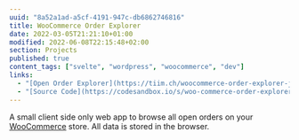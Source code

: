 ```yaml
---
uuid: "8a52a1ad-a5cf-4191-947c-db6862746816"
title: WooCommerce Order Explorer
date: 2022-03-05T21:21:10+01:00
modified: 2022-06-08T22:15:48+02:00
section: Projects
published: true
content_tags: ["svelte", "wordpress", "woocommerce", "dev"]
links:
  - "[Open Order Explorer](https://tiim.ch/woocommerce-order-explorer-js/)"
  - "[Source Code](https://codesandbox.io/s/woo-commerce-order-explorer-js-vmu3h)"
---
```


A small client side only web app to browse all open orders on your [WooCommerce](https://woocommerce.com/) store. All data is stored in the browser.
